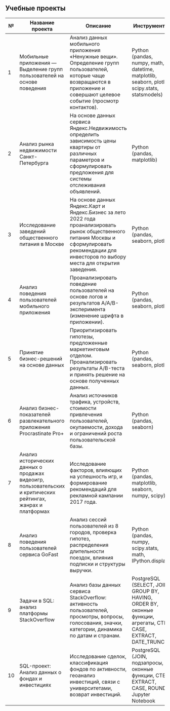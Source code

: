 ## Учебные проекты

| № | Название проекта | Описание | Инструменты | Ссылка |
|--|-------------------|----------|-------------|--------|
| 1 | Мобильные приложения — Выделение групп пользователей на основе поведения | Анализ данных мобильного приложения «Ненужные вещи». Определение групп пользователей, которые чаще возвращаются в приложение и совершают целевое событие (просмотр контактов). | Python (pandas, numpy, math, datetime, matplotlib, seaborn, plotly, scipy.stats, statsmodels) | [Открыть проект](https://github.com/ulianaianova/Project_practicum/blob/main/Project_01_Mobile%20App/Mobile%20Apps%20-%20Identifying%20User%20Groups%20Based%20on%20Behavior.ipynb) |
| 2 | Анализ рынка недвижимости Санкт-Петербурга | На основе данных сервиса Яндекс.Недвижимость определить зависимость цены квартиры от различных параметров и сформулировать предложения для системы отслеживания объявлений. | Python (pandas, matplotlib) | [Открыть проект](https://github.com/ulianaianova/Project_practicum/blob/main/Project_02_Analysis%20_real_estate_market/Research%20of%20advertisements%20for%20the%20sale%20of%20apartments.ipynb) |
| 3 | Исследование заведений общественного питания в Москве | На основе данных Яндекс.Карт и Яндекс.Бизнес за лето 2022 года проанализировать рынок общественного питания Москвы и сформулировать рекомендации для инвесторов по выбору места для открытия заведения. | Python (pandas, seaborn, plotly) | [Открыть проект](https://github.com/ulianaianova/Project_practicum/blob/main/Project_03_Research%20of%20catering/Research%20of%20public%20catering%20establishments%20in%20Moscow.ipynb) |
| 4 | Анализ поведения пользователей мобильного приложения | Проанализировать поведение пользователей на основе логов и результатов A/A/B-эксперимента (изменение шрифта в приложении). | Python (pandas, seaborn, plotly) | [Открыть проект](https://github.com/ulianaianova/Project_practicum/blob/main/Project_04_Mobile%20App%20User%20Behavior%20selling%20food/Readme.md) |
| 5 | Принятие бизнес-решений на основе данных | Приоритизировать гипотезы, предложенные маркетинговым отделом. Проанализировать результаты A/B-теста и принять решение на основе полученных данных. | Python (pandas, seaborn, plotly) | [Открыть проект](https://github.com/ulianaianova/Project_practicum/blob/main/Project_05_Data-driven%20business%20decision%20making/Data-driven%20business%20decision%20making.ipynb) |
| 6 | Анализ бизнес-показателей развлекательного приложения Procrastinate Pro+ | Анализ источников трафика, устройств, стоимости привлечения пользователей, окупаемости, дохода и ограничений роста пользовательской базы. | Python (pandas, seaborn) | [Открыть проект](https://github.com/ulianaianova/Project_practicum/blob/main/Project_06_Analysis%20of%20Business%20Indicators%20for%20the%20Procrastinate%20Pro%2B/Analysis%20of%20Business%20Indicators%20for%20the%20Procrastinate%20Pro%2B.ipynb) |
| 7 | Анализ исторических данных о продажах видеоигр, пользовательских и критических рейтингах, жанрах и платформах | Исследование факторов, влияющих на успешность игр, и формирование рекомендаций для рекламной кампании 2017 года. | Python (pandas, matplotlib, seaborn, numpy, scipy) | [Открыть проект](https://github.com/ulianaianova/Project_practicum/blob/main/Project_07_Project_07_Analysis%20of%20game%20sales%20analytics%20data%2C%20user%20and%20expert%20assessment%2C%20genres%20and%20platforms%20(e.g.%20Xbox%20or%20PlayStation)/Analysis%20of%20game%20sales%20analytics%20data%2C%20user%20and%20expert%20assessment%2C%20genres%20and%20platforms%20(e.g.%20Xbox%20or%20PlayStation).ipynb) |
| 8 | Анализ поведения пользователей сервиса GoFast | Анализ сессий пользователей из 8 городов, проверка гипотез, распределения длительности поездок, влияния подписки и структуры выручки. | Python (pandas, numpy, scipy.stats, math, IPython.display) | [Открыть проект](https://github.com/ulianaianova/Project_practicum/blob/main/Project_08_Statistical_data_analysis/Statistical_data_analysis.ipynb) |
| 9  | Задачи в SQL: анализ платформы StackOverflow | Анализ базы данных сервиса StackOverflow: активность пользователей, просмотры, вопросы, голосования, значки, категории, динамика по датам и странам. | PostgreSQL (SELECT, JOIN, GROUP BY, HAVING, ORDER BY, оконные функции, агрегаты, CTE, CASE, EXTRACT, DATE_TRUNC) | [Открыть проект](https://github.com/ulianaianova/Project_practicum/blob/main/Project_09_SQL/sql_tasks.ipynb) |
| 10 | SQL-проект: Анализ данных о фондах и инвестициях | Исследование сделок, классификация фондов по активности, геоанализ инвестиций, связи с университетами, возврат инвестиций. | PostgreSQL (JOIN, подзапросы, оконные функции, CTE, EXTRACT, CASE, ROUND), Jupyter Notebook | [Открыть проект](https://github.com/ulianaianova/Project_practicum/blob/main/Project_10_Base_SQL/Base_sql_tasks.ipynb) |

